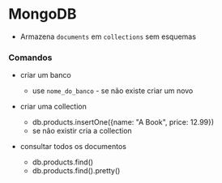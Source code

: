 # MongoDB

- Armazena `documents` em `collections` sem esquemas

### Comandos


- criar um banco
    - use `nome_do_banco` - se não existe criar um novo

- criar uma collection
    - db.products.insertOne({name: "A Book", price: 12.99})
    - se não existir cria a collection

- consultar todos os documentos 
    - db.products.find()
    - db.products.find().pretty()